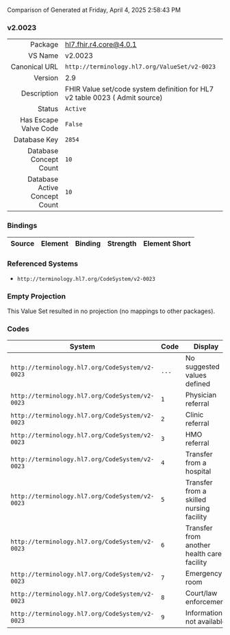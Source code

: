 Comparison of 
Generated at Friday, April 4, 2025 2:58:43 PM

### v2.0023

|      |     |
| ---: | --- |
| Package | hl7.fhir.r4.core@4.0.1 |
| VS Name | v2.0023 |
| Canonical URL | `http://terminology.hl7.org/ValueSet/v2-0023` |
| Version | 2.9 |
| Description | FHIR Value set/code system definition for HL7 v2 table 0023 ( Admit source) |
| Status | `Active` |
| Has Escape Valve Code | `False` |
| Database Key | `2854` |
| Database Concept Count | `10` |
| Database Active Concept Count | `10` |
### Bindings

| Source | Element | Binding | Strength | Element Short |
| ------ | ------- | ------- | -------- | ------------- |

### Referenced Systems

* `http://terminology.hl7.org/CodeSystem/v2-0023`
### Empty Projection

This Value Set resulted in no projection (no mappings to other packages).

### Codes

| System | Code | Display |
| ------ | ---- | ------- |
| `http://terminology.hl7.org/CodeSystem/v2-0023` | `...` | No suggested values defined |
| `http://terminology.hl7.org/CodeSystem/v2-0023` | `1` | Physician referral |
| `http://terminology.hl7.org/CodeSystem/v2-0023` | `2` | Clinic referral |
| `http://terminology.hl7.org/CodeSystem/v2-0023` | `3` | HMO referral |
| `http://terminology.hl7.org/CodeSystem/v2-0023` | `4` | Transfer from a hospital |
| `http://terminology.hl7.org/CodeSystem/v2-0023` | `5` | Transfer from a skilled nursing facility |
| `http://terminology.hl7.org/CodeSystem/v2-0023` | `6` | Transfer from another health care facility |
| `http://terminology.hl7.org/CodeSystem/v2-0023` | `7` | Emergency room |
| `http://terminology.hl7.org/CodeSystem/v2-0023` | `8` | Court/law enforcement |
| `http://terminology.hl7.org/CodeSystem/v2-0023` | `9` | Information not available |
